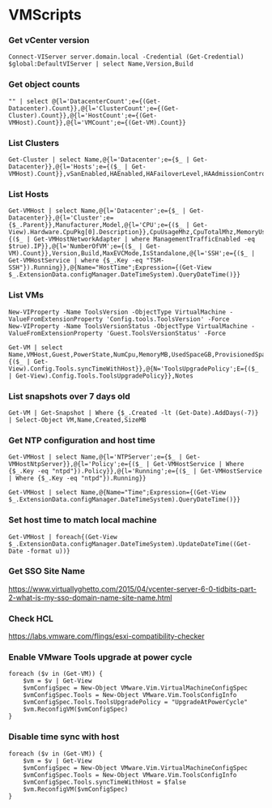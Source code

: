 # VMScripts

### Get vCenter version
```
Connect-VIServer server.domain.local -Credential (Get-Credential)
$global:DefaultVIServer | select Name,Version,Build
```

### Get object counts
```
"" | select @{l='DatacenterCount';e={(Get-Datacenter).Count}},@{l='ClusterCount';e={(Get-Cluster).Count}},@{l='HostCount';e={(Get-VMHost).Count}},@{l='VMCount';e={(Get-VM).Count}}
```

### List Clusters
```
Get-Cluster | select Name,@{l='Datacenter';e={$_ | Get-Datacenter}},@{l='Hosts';e={($_ | Get-VMHost).Count}},vSanEnabled,HAEnabled,HAFailoverLevel,HAAdmissionControlEnabled,DrsEnabled,DrsAutomationLevel,EVCMode
```

### List Hosts
```
Get-VMHost | select Name,@{l='Datacenter';e={$_ | Get-Datacenter}},@{l='Cluster';e={$_.Parent}},Manufacturer,Model,@{l='CPU';e={($_ | Get-View).Hardware.CpuPkg[0].Description}},CpuUsageMhz,CpuTotalMhz,MemoryUsageGB,MemoryTotalGB,@{l='IPAddress';e={($_ | Get-VMHostNetworkAdapter | where ManagementTrafficEnabled -eq $true).IP}},@{l='NumberOfVM';e={($_ | Get-VM).Count}},Version,Build,MaxEVCMode,IsStandalone,@{l='SSH';e={($_ | Get-VMHostService | where {$_.Key -eq "TSM-SSH"}).Running}},@{Name="HostTime";Expression={(Get-View $_.ExtensionData.configManager.DateTimeSystem).QueryDateTime()}}
```

### List VMs
```
New-VIProperty -Name ToolsVersion -ObjectType VirtualMachine -ValueFromExtensionProperty 'Config.tools.ToolsVersion' -Force
New-VIProperty -Name ToolsVersionStatus -ObjectType VirtualMachine -ValueFromExtensionProperty 'Guest.ToolsVersionStatus' -Force

Get-VM | select Name,VMHost,Guest,PowerState,NumCpu,MemoryMB,UsedSpaceGB,ProvisionedSpaceGB,Version,ToolsVersion,ToolsVersionStatus,@{N='SyncTimeWithHost';E={($_ | Get-View).Config.Tools.syncTimeWithHost}},@{N='ToolsUpgradePolicy';E={($_ | Get-View).Config.Tools.ToolsUpgradePolicy}},Notes
```

### List snapshots over 7 days old
```
Get-VM | Get-Snapshot | Where {$_.Created -lt (Get-Date).AddDays(-7)} | Select-Object VM,Name,Created,SizeMB
```

### Get NTP configuration and host time
```
Get-VMHost | select Name,@{l='NTPServer';e={$_ | Get-VMHostNtpServer}},@{l='Policy';e={($_ | Get-VMHostService | Where {$_.Key -eq "ntpd"}).Policy}},@{l='Running';e={($_ | Get-VMHostService | Where {$_.Key -eq "ntpd"}).Running}}

Get-VMHost | select Name,@{Name="Time";Expression={(Get-View $_.ExtensionData.configManager.DateTimeSystem).QueryDateTime()}}
```

### Set host time to match local machine
```
Get-VMHost | foreach{(Get-View $_.ExtensionData.configManager.DateTimeSystem).UpdateDateTime((Get-Date -format u))}
```

### Get SSO Site Name
https://www.virtuallyghetto.com/2015/04/vcenter-server-6-0-tidbits-part-2-what-is-my-sso-domain-name-site-name.html

### Check HCL
https://labs.vmware.com/flings/esxi-compatibility-checker

### Enable VMware Tools upgrade at power cycle
```
foreach ($v in (Get-VM)) {
	$vm = $v | Get-View
	$vmConfigSpec = New-Object VMware.Vim.VirtualMachineConfigSpec
	$vmConfigSpec.Tools = New-Object VMware.Vim.ToolsConfigInfo
	$vmConfigSpec.Tools.ToolsUpgradePolicy = "UpgradeAtPowerCycle"
	$vm.ReconfigVM($vmConfigSpec)
}
```

### Disable time sync with host
```
foreach ($v in (Get-VM)) {
	$vm = $v | Get-View
	$vmConfigSpec = New-Object VMware.Vim.VirtualMachineConfigSpec
	$vmConfigSpec.Tools = New-Object VMware.Vim.ToolsConfigInfo
	$vmConfigSpec.Tools.syncTimeWithHost = $false
	$vm.ReconfigVM($vmConfigSpec)
}
```
